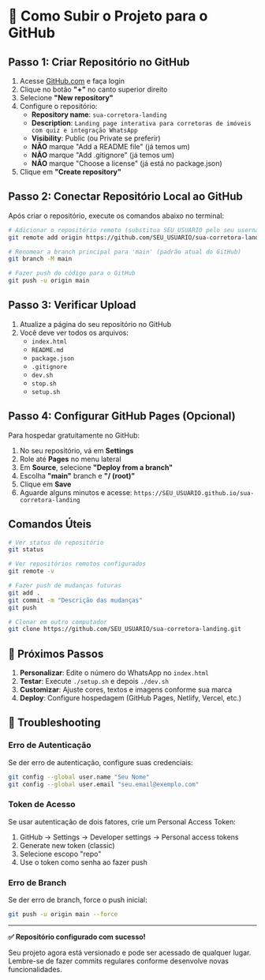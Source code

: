 # 🚀 Como Subir o Projeto para o GitHub

## Passo 1: Criar Repositório no GitHub

1. Acesse [GitHub.com](https://github.com) e faça login
2. Clique no botão **"+"** no canto superior direito
3. Selecione **"New repository"**
4. Configure o repositório:
   - **Repository name**: `sua-corretora-landing`
   - **Description**: `Landing page interativa para corretoras de imóveis com quiz e integração WhatsApp`
   - **Visibility**: Public (ou Private se preferir)
   - **NÃO** marque "Add a README file" (já temos um)
   - **NÃO** marque "Add .gitignore" (já temos um)
   - **NÃO** marque "Choose a license" (já está no package.json)
5. Clique em **"Create repository"**

## Passo 2: Conectar Repositório Local ao GitHub

Após criar o repositório, execute os comandos abaixo no terminal:

```bash
# Adicionar o repositório remoto (substitua SEU_USUARIO pelo seu username)
git remote add origin https://github.com/SEU_USUARIO/sua-corretora-landing.git

# Renomear a branch principal para 'main' (padrão atual do GitHub)
git branch -M main

# Fazer push do código para o GitHub
git push -u origin main
```

## Passo 3: Verificar Upload

1. Atualize a página do seu repositório no GitHub
2. Você deve ver todos os arquivos:
   - `index.html`
   - `README.md`
   - `package.json`
   - `.gitignore`
   - `dev.sh`
   - `stop.sh`
   - `setup.sh`

## Passo 4: Configurar GitHub Pages (Opcional)

Para hospedar gratuitamente no GitHub:

1. No seu repositório, vá em **Settings**
2. Role até **Pages** no menu lateral
3. Em **Source**, selecione **"Deploy from a branch"**
4. Escolha **"main"** branch e **"/ (root)"**
5. Clique em **Save**
6. Aguarde alguns minutos e acesse: `https://SEU_USUARIO.github.io/sua-corretora-landing`

## Comandos Úteis

```bash
# Ver status do repositório
git status

# Ver repositórios remotos configurados
git remote -v

# Fazer push de mudanças futuras
git add .
git commit -m "Descrição das mudanças"
git push

# Clonar em outro computador
git clone https://github.com/SEU_USUARIO/sua-corretora-landing.git
```

## 🎯 Próximos Passos

1. **Personalizar**: Edite o número do WhatsApp no `index.html`
2. **Testar**: Execute `./setup.sh` e depois `./dev.sh`
3. **Customizar**: Ajuste cores, textos e imagens conforme sua marca
4. **Deploy**: Configure hospedagem (GitHub Pages, Netlify, Vercel, etc.)

## 🔧 Troubleshooting

### Erro de Autenticação
Se der erro de autenticação, configure suas credenciais:

```bash
git config --global user.name "Seu Nome"
git config --global user.email "seu.email@exemplo.com"
```

### Token de Acesso
Se usar autenticação de dois fatores, crie um Personal Access Token:

1. GitHub → Settings → Developer settings → Personal access tokens
2. Generate new token (classic)
3. Selecione escopo "repo"
4. Use o token como senha ao fazer push

### Erro de Branch
Se der erro de branch, force o push inicial:

```bash
git push -u origin main --force
```

---

**✅ Repositório configurado com sucesso!**

Seu projeto agora está versionado e pode ser acessado de qualquer lugar. Lembre-se de fazer commits regulares conforme desenvolve novas funcionalidades.